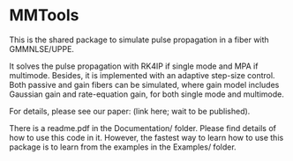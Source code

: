 # MMTools
This is the shared package to simulate pulse propagation in a fiber with GMMNLSE/UPPE.

It solves the pulse propagation with RK4IP if single mode and MPA if multimode. Besides, it is implemented with an adaptive step-size control. Both passive and gain fibers can be simulated, where gain model includes Gaussian gain and rate-equation gain, for both single mode and multimode.

For details, please see our paper: (link here; wait to be published).

There is a readme.pdf in the Documentation/ folder. Please find details of how to use this code in it. However, the fastest way to learn how to use this package is to learn from the examples in the Examples/ folder.
